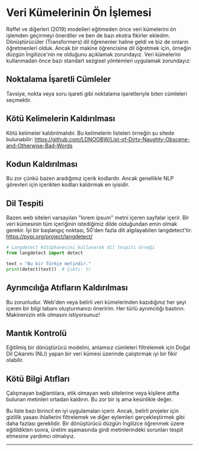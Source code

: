 # Veri Kümelerinin Ön İşlemesi

Raffel ve diğerleri (2019) modelleri eğitmeden önce veri kümelerini ön işlemden geçirmeyi önerdiler ve ben de bazı ekstra fikirler ekledim. Dönüştürücüler (Transformers) dil öğrenenler haline geldi ve biz de onların öğretmenleri olduk. Ancak bir makine öğrencisine dil öğretmek için, örneğin düzgün İngilizce'nin ne olduğunu açıklamak zorundayız. Veri kümelerini kullanmadan önce bazı standart sezgisel yöntemleri uygulamak zorundayız:

## Noktalama İşaretli Cümleler
Tavsiye, nokta veya soru işareti gibi noktalama işaretleriyle biten cümleleri seçmektir.

## Kötü Kelimelerin Kaldırılması
Kötü kelimeler kaldırılmalıdır. Bu kelimelerin listeleri örneğin şu sitede bulunabilir: https://github.com/LDNOOBW/List-of-Dirty-Naughty-Obscene-and-Otherwise-Bad-Words

## Kodun Kaldırılması
Bu zor çünkü bazen aradığımız içerik kodlardır. Ancak genellikle NLP görevleri için içerikten kodları kaldırmak en iyisidir.

## Dil Tespiti
Bazen web siteleri varsayılan "lorem ipsum" metni içeren sayfalar içerir. Bir veri kümesinin tüm içeriğinin istediğimiz dilde olduğundan emin olmak gerekir. İyi bir başlangıç noktası, 50'den fazla dili algılayabilen langdetect'tir: https://pypi.org/project/langdetect/

```python
# Langdetect kütüphanesini kullanarak dil tespiti örneği
from langdetect import detect

text = "Bu bir Türkçe metindir."
print(detect(text))  # Çıktı: tr
```

## Ayrımcılığa Atıfların Kaldırılması
Bu zorunludur. Web'den veya belirli veri kümelerinden kazıdığınız her şeyi içeren bir bilgi tabanı oluşturmanızı öneririm. Her türlü ayrımcılığı bastırın. Makinenizin etik olmasını istiyorsunuz!

## Mantık Kontrolü
Eğitilmiş bir dönüştürücü modelini, anlamsız cümleleri filtrelemek için Doğal Dil Çıkarımı (NLI) yapan bir veri kümesi üzerinde çalıştırmak iyi bir fikir olabilir.

## Kötü Bilgi Atıfları
Çalışmayan bağlantılara, etik olmayan web sitelerine veya kişilere atıfta bulunan metinleri ortadan kaldırın. Bu zor bir iş ama kesinlikle değer.

Bu liste bazı birincil en iyi uygulamaları içerir. Ancak, belirli projeler için gizlilik yasası ihlallerini filtrelemek ve diğer eylemleri gerçekleştirmek gibi daha fazlası gereklidir. Bir dönüştürücü düzgün İngilizce öğrenmek üzere eğitildikten sonra, üretim aşamasında girdi metinlerindeki sorunları tespit etmesine yardımcı olmalıyız.

---

